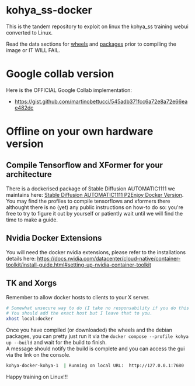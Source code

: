 # kohya_ss-docker
This is the tandem repository to exploit on linux the kohya_ss training webui converted to Linux.  

Read the data sections for [wheels](kohya_ss/data) and [packages](kohya_ss/data/libs) prior to compiling the image or IT WILL FAIL.

# Google collab version
Here is the OFFICIAL Google Collab implementation: 
- https://gist.github.com/martinobettucci/545adb371fcc6a72e8a72e66eae482dc

# Offline on your own hardware version

## Compile Tensorflow and XFormer for your architecture

There is a dockerised package of Stable Diffusion AUTOMATIC1111 we maintains here: [Stable Diffusion AUTOMATIC1111 P2Enjoy Docker Version](https://github.com/P2Enjoy/stable-diffusion-docker).  
You may find the profiles to compile tensorflows and xformers there althought there is no (yet) any public instructions on how-to do so: you're free to try to figure it out by yourself or patiently wait until we will find the time to make a guide.  

## Nvidia Docker Extensions

You will need the docker nvidia extensions, please refer to the installations details here: https://docs.nvidia.com/datacenter/cloud-native/container-toolkit/install-guide.html#setting-up-nvidia-container-toolkit

## TK and Xorgs

Remember to allow docker hosts to clients to your X server.

```bash
# Somewhat unsecure way to do (I take no responsability if you do this way).
# You should add the exact host but I leave that to you.
xhost local:docker
```

Once you have compiled (or downloaded) the wheels and the debian packages, you can pretty just run it via the `docker compose --profile kohya up --build` and wait for the build to finish.  
A message should notify the build is complete and you can access the gui via the link on the console.  
```bash
kohya-docker-kohya-1  | Running on local URL:  http://127.0.0.1:7680
```

Happy training on Linux!!!  

